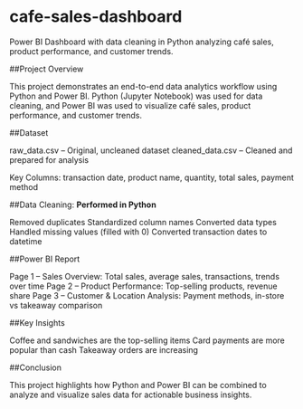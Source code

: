 # cafe-sales-dashboard
Power BI Dashboard with data cleaning in Python analyzing café sales, product performance, and customer trends.

##Project Overview

This project demonstrates an end-to-end data analytics workflow using Python and Power BI. Python (Jupyter Notebook) was used for data cleaning, and Power BI was used to visualize café sales, product performance, and customer trends.

##Dataset

raw_data.csv – Original, uncleaned dataset
cleaned_data.csv – Cleaned and prepared for analysis

Key Columns: transaction date, product name, quantity, total sales, payment method

##Data Cleaning:  **Performed in Python**

Removed duplicates
Standardized column names
Converted data types
Handled missing values (filled with 0)
Converted transaction dates to datetime

##Power BI Report

Page 1 – Sales Overview: Total sales, average sales, transactions, trends over time
Page 2 – Product Performance: Top-selling products, revenue share
Page 3 – Customer & Location Analysis: Payment methods, in-store vs takeaway comparison

##Key Insights

Coffee and sandwiches are the top-selling items
Card payments are more popular than cash
Takeaway orders are increasing

##Conclusion

This project highlights how Python and Power BI can be combined to analyze and visualize sales data for actionable business insights.
